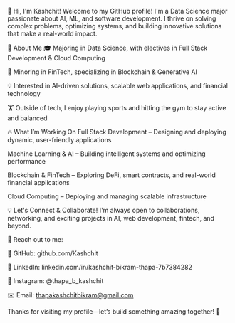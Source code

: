 👋 Hi, I'm Kashchit!
Welcome to my GitHub profile! I'm a Data Science major passionate about AI, ML, and software development. I thrive on solving complex problems, optimizing systems, and building innovative solutions that make a real-world impact.

🚀 About Me
🎓 Majoring in Data Science, with electives in Full Stack Development & Cloud Computing

🔗 Minoring in FinTech, specializing in Blockchain & Generative AI

💡 Interested in AI-driven solutions, scalable web applications, and financial technology

🏋️ Outside of tech, I enjoy playing sports and hitting the gym to stay active and balanced

🔥 What I’m Working On
Full Stack Development – Designing and deploying dynamic, user-friendly applications

Machine Learning & AI – Building intelligent systems and optimizing performance

Blockchain & FinTech – Exploring DeFi, smart contracts, and real-world financial applications

Cloud Computing – Deploying and managing scalable infrastructure

💡 Let's Connect & Collaborate!
I'm always open to collaborations, networking, and exciting projects in AI, web development, fintech, and beyond.

📩 Reach out to me:

🔗 GitHub: github.com/Kashchit

💼 LinkedIn: linkedin.com/in/kashchit-bikram-thapa-7b7384282

📸 Instagram: @thapa_b_kashchit

✉️ Email: thapakashchitbikram@gmail.com

Thanks for visiting my profile—let’s build something amazing together! 🚀
